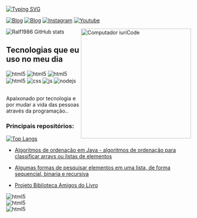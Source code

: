 [![Typing SVG](https://readme-typing-svg.demolab.com/?lines=Ola!+eu+sou+o+Ralf;E+estudo+ADS+na+Feevale)](https://git.io/typing-svg)

[![Blog](https://img.shields.io/badge/LinkedIn-0077B5?style=for-the-badge&logo=linkedin&logoColor=white/)](https://www.linkedin.com/in/ralf1986)
[![Blog](https://img.shields.io/badge/Gmail-D14836?style=for-the-badge&logo=gmail&logoColor=white/)](ralfsantos.oliveira@gmail.com)
[![Instagram](https://img.shields.io/badge/Instagram-E4405F?style=for-the-badge&logo=instagram&logoColor=white)](https://www.instagram.com/ralf_shum4cher/)
[![Youtube](https://img.shields.io/badge/YouTube-FF0000?style=for-the-badge&logo=youtube&logoColor=white)](https://www.youtube.com/channel/UC2YghKkXmsa0ZaFfYK5Ppew)

<img src="https://raw.githubusercontent.com/MicaelliMedeiros/micaellimedeiros/master/image/computer-illustration.png" min-width="200px" max-width="200px" width="300px" align="right" alt="Computador iuriCode">

![Ralf1986 GitHub stats](https://github-readme-stats.vercel.app/api?username=Ralf1986&theme=transparent&count_private=true)



## Tecnologias que eu uso no meu dia

<div style="display: inline_block">
  <img align="center" alt="html5" src="https://img.shields.io/badge/Java-ED8B00?style=for-the-badge&logo=openjdk&logoColor=white" />
  <img align="center" alt="html5" src="https://img.shields.io/badge/Spring-6DB33F?style=for-the-badge&logo=spring&logoColor=white" />
  <img align="center" alt="html5" src="https://img.shields.io/badge/PostgreSQL-316192?style=for-the-badge&logo=postgresql&logoColor=white" />
  <img align="center" alt="html5" src="https://img.shields.io/badge/HTML5-E34F26?style=for-the-badge&logo=html5&logoColor=white" />
  <img align="center" alt="css" src="https://img.shields.io/badge/CSS3-1572B6?style=for-the-badge&logo=css3&logoColor=white" />
  <img align="center" alt="js" src="https://img.shields.io/badge/JavaScript-F7DF1E?style=for-the-badge&logo=javascript&logoColor=black" />
  <img align="center" alt="nodejs" src="https://img.shields.io/badge/GIT-E44C30?style=for-the-badge&logo=git&logoColor=white" />
</div><br/>




Apaixonado por tecnologia e por mudar a vida das pessoas através da programação..

### Principais repositórios:

[![Top Langs](https://github-readme-stats.vercel.app/api/top-langs/?username=Ralf1986)](https://github.com/anuraghazra/github-readme-stats)

- [Algoritmos de ordenação em Java - algoritmos de ordenação para classificar arrays ou listas de elementos](https://github.com/Ralf1986/AlgoritmoDeOrdenacaoJava)<br/>

- [Algumas formas de pesquisar elementos em uma lista, de forma sequencial, binaria e recursiva](https://github.com/Ralf1986/Pesquisa_em_java/tree/main)<br/>

- [Projeto Biblioteca Amigos do Livro](https://github.com/Ralf1986/Projeto-Biblioteca-Comunitaria/tree/main)<br/>


<div style="display: inline_block">
  <img align="center" alt="html5" src="https://img.shields.io/badge/Eclipse-2C2255?style=for-the-badge&logo=eclipse&logoColor=white" />

<div style="display: inline_block">
  <img align="center" alt="html5" src="https://img.shields.io/badge/IntelliJ_IDEA-000000.svg?style=for-the-badge&logo=intellij-idea&logoColor=white" />


  <div style="display: inline_block">
  <img align="center" alt="html5" src="https://img.shields.io/badge/Visual_Studio_Code-0078D4?style=for-the-badge&logo=visual%20studio%20code&logoColor=white" />

